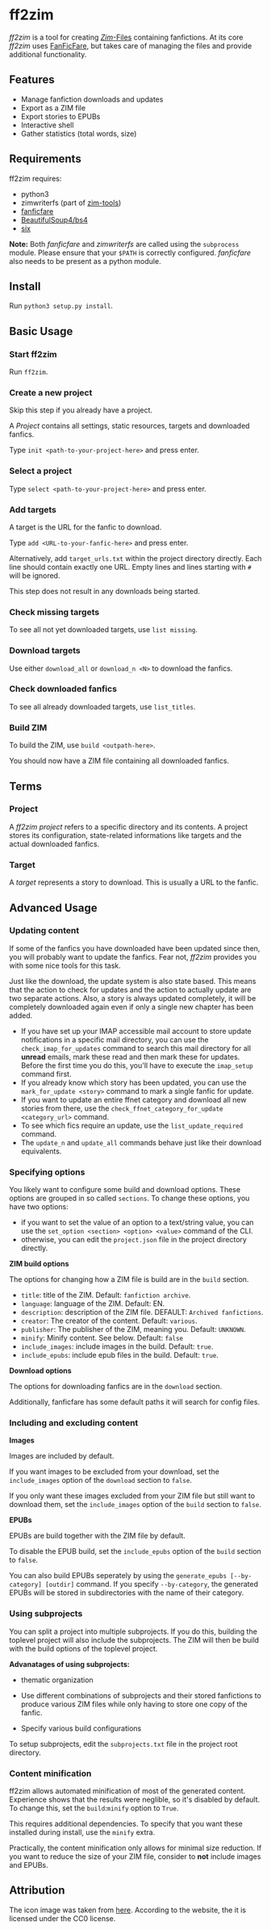 # ff2zim

*ff2zim* is a tool for creating [*Zim*-Files](https://en.wikipedia.org/wiki/ZIM_(file_format)) containing fanfictions. At its core *ff2zim* uses [FanFicFare](https://github.com/JimmXinu/FanFicFare), but takes care of managing the files and provide additional functionality.

## Features

- Manage fanfiction downloads and updates
- Export as a ZIM file
- Export stories to EPUBs
- Interactive shell
- Gather statistics (total words, size)


## Requirements

ff2zim requires:

- python3
- zimwriterfs (part of [zim-tools](https://github.com/openzim/zim-tools))
- [fanficfare](https://github.com/JimmXinu/FanFicFare)
- [BeautifulSoup4/bs4](https://pypi.org/project/beautifulsoup4/)
- [six](https://pypi.org/project/six/)

**Note:** Both *fanficfare* and *zimwriterfs* are called using the `subprocess` module. Please ensure that your `$PATH` is correctly configured. *fanficfare* also needs to be present as a python module.

## Install

Run `python3 setup.py install`.



## Basic Usage

### Start ff2zim

Run `ff2zim`.

### Create a new project

Skip this step if you already have a project.

A *Project* contains all settings, static resources, targets and downloaded fanfics.

Type `init <path-to-your-project-here>` and press enter.

### Select a project

Type `select <path-to-your-project-here>` and press enter.

### Add targets

A target is the URL for the fanfic to download.

Type `add <URL-to-your-fanfic-here>`  and press enter.

Alternatively, add `target_urls.txt` within the project directory directly. Each line should contain exactly one URL. Empty lines and lines starting with `#` will be ignored.

This step does not result in any downloads being started.

### Check missing targets

To see all not yet downloaded targets, use `list missing`.

### Download targets

Use either `download_all` or `download_n <N>` to download the fanfics.

### Check downloaded fanfics

To see all already downloaded targets, use `list_titles`.

### Build ZIM

To build the ZIM, use `build <outpath-here>`.

You should now have a ZIM file containing all downloaded fanfics.



## Terms

### Project

A *ff2zim project* refers to a specific directory and its contents. A project stores its configuration, state-related informations like targets and the actual downloaded fanfics.

### Target

A *target* represents a story to download. This is usually a URL to the fanfic.



## Advanced Usage

### Updating content

If some of the fanfics you have downloaded have been updated since then, you will probably want to update the fanfics. Fear not, *ff2zim* provides you with some nice tools for this task.

Just like the download, the update system is also state based. This means that the action to check for updates and the action to actually update are two separate actions. Also, a story is always updated completely, it will be completely downloaded again even if only a single new chapter has been added.

- If you have set up your IMAP accessible mail account to store update notifications in a specific mail directory, you can use the `check_imap_for_updates` command to search this mail directory for all **unread** emails, mark these read and then mark these for updates. Before the first time you do this, you'll have to execute the `imap_setup` command first.
- If you already know which story has been updated, you can use the `mark_for_update <story>` command to mark a single fanfic for update.
- If you want to update an entire ffnet category and download all new stories from there, use the `check_ffnet_category_for_update <category_url>` command.
- To see which fics require an update, use the `list_update_required` command.
- The `update_n` and `update_all` commands behave just like their download equivalents.

### Specifying options

You likely want to configure some build and download options. These options are grouped in so called `sections`. To change these options, you have two options:

- if you want to set the value of an option to a text/string value, you can use the `set_option <section> <option> <value>` command of the CLI.
- otherwise, you can edit the `project.json` file in the project directory directly.

**ZIM build options**

The options for changing how a ZIM file is build are in the `build` section.

- `title`: title of the ZIM. Default: `fanfiction archive`.
- `language`: language of the ZIM. Default: EN.
- `description`: description of the ZIM file. DEFAULT: `Archived fanfictions`.
- `creator`: The creator of the content. Default: `various`.
- `publisher`: The publisher of the ZIM, meaning you. Default: `UNKNOWN`.
- `minify`: Minify content. See below. Default: `false`
- `include_images`: include images in the build. Default: `true`.
- `include_epubs`: include epub files in the build. Default: `true`.

**Download options**

The options for downloading fanfics are in the `download` section.

Additionally, fanficfare has some default paths it will search for config files.


### Including and excluding content

**Images**

Images are included by default.

If you want images to be excluded from your download, set the `include_images` option of the `download` section to `false`.

If you only want these images excluded from your ZIM file but still want to download them, set the `include_images` option of the `build` section to `false`.

**EPUBs**

EPUBs are build together with the ZIM file by default.

To disable the EPUB build, set the `include_epubs` option of the `build` section to `false`.

You can also build EPUBs seperately by using the `generate_epubs [--by-category] [outdir]` command. If you specify `--by-category`, the generated EPUBs will be stored in subdirectories with the name of their category.


### Using subprojects

You can split a project into multiple subprojects. If you do this, building the toplevel project will also include the subprojects. The ZIM will then be build with the build options of the toplevel project.

**Advanatages of using subprojects:**

- thematic organization

- Use different combinations of subprojects and their stored fanfictions to produce various ZIM files while only having to store one copy of the fanfic.
- Specify various build configurations


To setup subprojects, edit the `subprojects.txt` file in the project root directory.

### Content minification

ff2zim allows automated minification of most of the generated content. Experience shows that the results were neglible, so it's disabled by default. To change this, set the `build`:`minify` option to `True`.

This requires additional dependencies. To specify that you want these installed during install, use the `minify` extra.

Practically, the content minification only allows for minimal size reduction. If you want to reduce the size of your ZIM file, consider to **not** include images and EPUBs.


## Attribution

The icon image was taken from [here](https://www.brandeps.com/icon/B/Book-03). According to the website, the it is licensed under the CC0 license.
